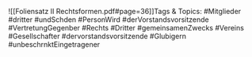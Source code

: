 
![[Foliensatz II Rechtsformen.pdf#page=36]]Tags & Topics:
   #Mitglieder
   #dritter
   #undSchden
   #PersonWird
   #derVorstandsvorsitzende
   #VertretungGegenber
   #Rechts
   #Dritter
   #gemeinsamenZwecks
   #Vereins
   #Gesellschafter
   #dervorstandsvorsitzende
   #Glubigern
   #unbeschrnktEingetragener